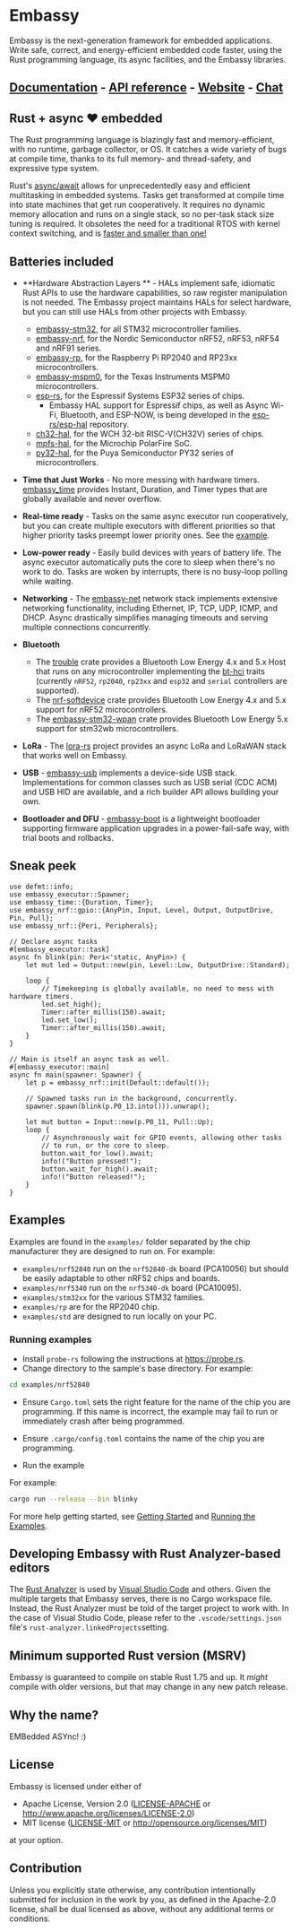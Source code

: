 # Embassy

Embassy is the next-generation framework for embedded applications. Write safe, correct, and energy-efficient embedded code faster, using the Rust programming language, its async facilities, and the Embassy libraries.

## [Documentation](https://embassy.dev/book/index.html) - [API reference](https://docs.embassy.dev/) - [Website](https://embassy.dev/) - [Chat](https://matrix.to/#/#embassy-rs:matrix.org)

## Rust + async ❤️ embedded

The Rust programming language is blazingly fast and memory-efficient, with no runtime, garbage collector, or OS. It catches a wide variety of bugs at compile time, thanks to its full memory- and thread-safety, and expressive type system.

Rust's [async/await](https://rust-lang.github.io/async-book/) allows for unprecedentedly easy and efficient multitasking in embedded systems. Tasks get transformed at compile time into state machines that get run cooperatively. It requires no dynamic memory allocation and runs on a single stack, so no per-task stack size tuning is required. It obsoletes the need for a traditional RTOS with kernel context switching, and is [faster and smaller than one!](https://tweedegolf.nl/en/blog/65/async-rust-vs-rtos-showdown)

## Batteries included

- **Hardware Abstraction Layers
  ** - HALs implement safe, idiomatic Rust APIs to use the hardware capabilities, so raw register manipulation is not needed. The Embassy project maintains HALs for select hardware, but you can still use HALs from other projects with Embassy.
    - [embassy-stm32](https://docs.embassy.dev/embassy-stm32/), for all STM32 microcontroller families.
    - [embassy-nrf](https://docs.embassy.dev/embassy-nrf/), for the Nordic Semiconductor nRF52, nRF53, nRF54 and nRF91 series.
    - [embassy-rp](https://docs.embassy.dev/embassy-rp/), for the Raspberry Pi RP2040 and RP23xx microcontrollers.
    - [embassy-mspm0](https://docs.embassy.dev/embassy-mspm0/), for the Texas Instruments MSPM0 microcontrollers.
    - [esp-rs](https://github.com/esp-rs), for the Espressif Systems ESP32 series of chips.
        - Embassy HAL support for Espressif chips, as well as Async Wi-Fi, Bluetooth, and ESP-NOW, is being developed in the [esp-rs/esp-hal](https://github.com/esp-rs/esp-hal) repository.
    - [ch32-hal](https://github.com/ch32-rs/ch32-hal), for the WCH 32-bit RISC-V(CH32V) series of chips.
    - [mpfs-hal](https://github.com/AlexCharlton/mpfs-hal), for the Microchip PolarFire SoC.
    - [py32-hal](https://github.com/py32-rs/py32-hal), for the Puya Semiconductor PY32 series of microcontrollers.

- **Time that Just Works** -
  No more messing with hardware timers. [embassy_time](https://docs.embassy.dev/embassy-time) provides Instant, Duration, and Timer types that are globally available and never overflow.

- **Real-time ready** -
  Tasks on the same async executor run cooperatively, but you can create multiple executors with different priorities so that higher priority tasks preempt lower priority ones. See the [example](https://github.com/embassy-rs/embassy/blob/master/examples/nrf52840/src/bin/multiprio.rs).

- **Low-power ready** -
  Easily build devices with years of battery life. The async executor automatically puts the core to sleep when there's no work to do. Tasks are woken by interrupts, there is no busy-loop polling while waiting.

- **Networking** -
  The [embassy-net](https://docs.embassy.dev/embassy-net/) network stack implements extensive networking functionality, including Ethernet, IP, TCP, UDP, ICMP, and DHCP. Async drastically simplifies managing timeouts and serving multiple connections concurrently.

- **Bluetooth**
    - The [trouble](https://github.com/embassy-rs/trouble) crate provides a Bluetooth Low Energy 4.x and 5.x Host that runs on any microcontroller implementing the [bt-hci](https://github.com/embassy-rs/bt-hci) traits (currently
      `nRF52`, `rp2040`, `rp23xx` and `esp32` and `serial` controllers are supported).
    - The [nrf-softdevice](https://github.com/embassy-rs/nrf-softdevice) crate provides Bluetooth Low Energy 4.x and 5.x support for nRF52 microcontrollers.
    - The [embassy-stm32-wpan](https://github.com/embassy-rs/embassy/tree/main/embassy-stm32-wpan) crate provides Bluetooth Low Energy 5.x support for stm32wb microcontrollers.

- **LoRa** -
  The [lora-rs](https://github.com/lora-rs/lora-rs) project provides an async LoRa and LoRaWAN stack that works well on Embassy.

- **USB** -
  [embassy-usb](https://docs.embassy.dev/embassy-usb/) implements a device-side USB stack. Implementations for common classes such as USB serial (CDC ACM) and USB HID are available, and a rich builder API allows building your own.

- **Bootloader and DFU** -
  [embassy-boot](https://github.com/embassy-rs/embassy/tree/master/embassy-boot) is a lightweight bootloader supporting firmware application upgrades in a power-fail-safe way, with trial boots and rollbacks.

## Sneak peek

```rust,ignore
use defmt::info;
use embassy_executor::Spawner;
use embassy_time::{Duration, Timer};
use embassy_nrf::gpio::{AnyPin, Input, Level, Output, OutputDrive, Pin, Pull};
use embassy_nrf::{Peri, Peripherals};

// Declare async tasks
#[embassy_executor::task]
async fn blink(pin: Peri<'static, AnyPin>) {
    let mut led = Output::new(pin, Level::Low, OutputDrive::Standard);

    loop {
        // Timekeeping is globally available, no need to mess with hardware timers.
        led.set_high();
        Timer::after_millis(150).await;
        led.set_low();
        Timer::after_millis(150).await;
    }
}

// Main is itself an async task as well.
#[embassy_executor::main]
async fn main(spawner: Spawner) {
    let p = embassy_nrf::init(Default::default());

    // Spawned tasks run in the background, concurrently.
    spawner.spawn(blink(p.P0_13.into())).unwrap();

    let mut button = Input::new(p.P0_11, Pull::Up);
    loop {
        // Asynchronously wait for GPIO events, allowing other tasks
        // to run, or the core to sleep.
        button.wait_for_low().await;
        info!("Button pressed!");
        button.wait_for_high().await;
        info!("Button released!");
    }
}
```

## Examples

Examples are found in the
`examples/` folder separated by the chip manufacturer they are designed to run on. For example:

* `examples/nrf52840` run on the
  `nrf52840-dk` board (PCA10056) but should be easily adaptable to other nRF52 chips and boards.
* `examples/nrf5340` run on the `nrf5340-dk` board (PCA10095).
* `examples/stm32xx` for the various STM32 families.
* `examples/rp` are for the RP2040 chip.
* `examples/std` are designed to run locally on your PC.

### Running examples

- Install `probe-rs` following the instructions at <https://probe.rs>.
- Change directory to the sample's base directory. For example:

```bash
cd examples/nrf52840
```

- Ensure `Cargo.toml` sets the right feature for the name of the chip you are programming.
  If this name is incorrect, the example may fail to run or immediately crash
  after being programmed.

- Ensure `.cargo/config.toml` contains the name of the chip you are programming.

- Run the example

For example:

```bash
cargo run --release --bin blinky
```

For more help getting started, see [Getting Started][1] and [Running the Examples][2].

## Developing Embassy with Rust Analyzer-based editors

The [Rust Analyzer](https://rust-analyzer.github.io/) is used by [Visual Studio Code](https://code.visualstudio.com/)
and others. Given the multiple targets that Embassy serves, there is no Cargo workspace file. Instead, the Rust Analyzer
must be told of the target project to work with. In the case of Visual Studio Code,
please refer to the `.vscode/settings.json` file's `rust-analyzer.linkedProjects`setting.

## Minimum supported Rust version (MSRV)

Embassy is guaranteed to compile on stable Rust 1.75 and up. It *might*
compile with older versions, but that may change in any new patch release.

## Why the name?

EMBedded ASYnc! :)

## License

Embassy is licensed under either of

- Apache License, Version 2.0 ([LICENSE-APACHE](LICENSE-APACHE) or
  <http://www.apache.org/licenses/LICENSE-2.0>)
- MIT license ([LICENSE-MIT](LICENSE-MIT) or <http://opensource.org/licenses/MIT>)

at your option.

## Contribution

Unless you explicitly state otherwise, any contribution intentionally submitted
for inclusion in the work by you, as defined in the Apache-2.0 license, shall be
dual licensed as above, without any additional terms or conditions.

[1]: https://github.com/embassy-rs/embassy/wiki/Getting-Started
[2]: https://github.com/embassy-rs/embassy/wiki/Running-the-Examples

